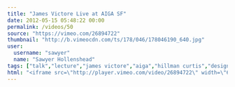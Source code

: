 ```yaml
---
title: "James Victore Live at AIGA SF"
date: 2012-05-15 05:48:22 00:00
permalink: /videos/50
source: "https://vimeo.com/26894722"
thumbnail: "http://b.vimeocdn.com/ts/178/046/178046190_640.jpg"
user:
  username: "sawyer"
  name: "Sawyer Hollenshead"
tags: ["talk","lecture","james victore","aiga","hillman curtis","design"]
html: "<iframe src=\"http://player.vimeo.com/video/26894722\" width=\"640\" height=\"360\" frameborder=\"0\" webkitAllowFullScreen mozallowfullscreen allowFullScreen></iframe>"
---
```


